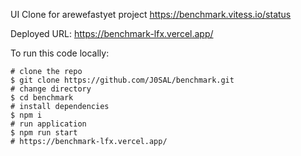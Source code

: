 UI Clone for arewefastyet project https://benchmark.vitess.io/status

Deployed URL: https://benchmark-lfx.vercel.app/

To run this code locally:

```
# clone the repo
$ git clone https://github.com/J0SAL/benchmark.git
# change directory
$ cd benchmark
# install dependencies
$ npm i
# run application
$ npm run start
# https://benchmark-lfx.vercel.app/
```
